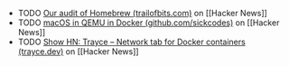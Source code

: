 - TODO [Our audit of Homebrew (trailofbits.com)](https://news.ycombinator.com/item?id=41114839) on [[Hacker News]]
- TODO [macOS in QEMU in Docker (github.com/sickcodes)](https://news.ycombinator.com/item?id=41116473) on [[Hacker News]]
- TODO [Show HN: Trayce – Network tab for Docker containers (trayce.dev)](https://news.ycombinator.com/item?id=41102981) on [[Hacker News]]